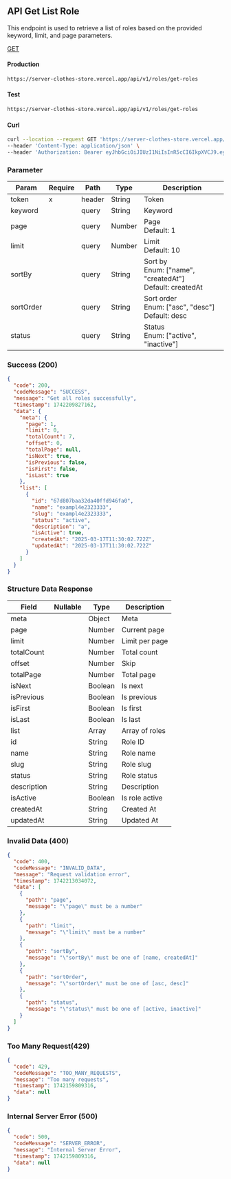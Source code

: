 ## API Get List Role

This endpoint is used to retrieve a list of roles based on the provided keyword, limit, and page parameters.

[GET](#)

#### Production

```bash
https://server-clothes-store.vercel.app/api/v1/roles/get-roles
```

#### Test

```bash
https://server-clothes-store.vercel.app/api/v1/roles/get-roles
```

#### Curl

```bash
curl --location --request GET 'https://server-clothes-store.vercel.app/api/v1/roles/get-roles' \
--header 'Content-Type: application/json' \
--header 'Authorization: Bearer eyJhbGciOiJIUzI1NiIsInR5cCI6IkpXVCJ9.eyJpZCI6IjY3ZDJhMzMyYzhhMjEzYjA1MDI4MzNjNiIsInR5cGUiOiJVc2VyIiwiaWF0IjoxNzQyMjAxMDU5LCJleHAiOjE3NDIyMDE5NTl9.gsqLAzSlJKDPU3D9gvKg_I42NJ3NhI2d5svf-MYywDo' \
```

### Parameter

| Param     | Require | Path   | Type   | Description                                                  |
| --------- | ------- | ------ | ------ | ------------------------------------------------------------ |
| token     | x       | header | String | Token                                                        |
| keyword   |         | query  | String | Keyword                                                      |
| page      |         | query  | Number | Page<br>Default: 1                                           |
| limit     |         | query  | Number | Limit<br>Default: 10                                         |
| sortBy    |         | query  | String | Sort by<br>Enum: ["name", "createdAt"]<br>Default: createdAt |
| sortOrder |         | query  | String | Sort order<br>Enum: ["asc", "desc"]<br>Default: desc         |
| status    |         | query  | String | Status<br>Enum: ["active", "inactive"]                       |

### Success (200)

```json
{
  "code": 200,
  "codeMessage": "SUCCESS",
  "message": "Get all roles successfully",
  "timestamp": 1742209827162,
  "data": {
    "meta": {
      "page": 1,
      "limit": 0,
      "totalCount": 7,
      "offset": 0,
      "totalPage": null,
      "isNext": true,
      "isPrevious": false,
      "isFirst": false,
      "isLast": true
    },
    "list": [
      {
        "id": "67d807baa32da40ffd946fa0",
        "name": "exampl4e2323333",
        "slug": "exampl4e2323333",
        "status": "active",
        "description": "a",
        "isActive": true,
        "createdAt": "2025-03-17T11:30:02.722Z",
        "updatedAt": "2025-03-17T11:30:02.722Z"
      }
    ]
  }
}
```

### Structure Data Response

| Field       | Nullable | Type    | Description    |
| ----------- | -------- | ------- | -------------- |
| meta        |          | Object  | Meta           |
| page        |          | Number  | Current page   |
| limit       |          | Number  | Limit per page |
| totalCount  |          | Number  | Total count    |
| offset      |          | Number  | Skip           |
| totalPage   |          | Number  | Total page     |
| isNext      |          | Boolean | Is next        |
| isPrevious  |          | Boolean | Is previous    |
| isFirst     |          | Boolean | Is first       |
| isLast      |          | Boolean | Is last        |
| list        |          | Array   | Array of roles |
| id          |          | String  | Role ID        |
| name        |          | String  | Role name      |
| slug        |          | String  | Role slug      |
| status      |          | String  | Role status    |
| description |          | String  | Description    |
| isActive    |          | Boolean | Is role active |
| createdAt   |          | String  | Created At     |
| updatedAt   |          | String  | Updated At     |

### Invalid Data (400)

```json
{
  "code": 400,
  "codeMessage": "INVALID_DATA",
  "message": "Request validation error",
  "timestamp": 1742213034072,
  "data": [
    {
      "path": "page",
      "message": "\"page\" must be a number"
    },
    {
      "path": "limit",
      "message": "\"limit\" must be a number"
    },
    {
      "path": "sortBy",
      "message": "\"sortBy\" must be one of [name, createdAt]"
    },
    {
      "path": "sortOrder",
      "message": "\"sortOrder\" must be one of [asc, desc]"
    },
    {
      "path": "status",
      "message": "\"status\" must be one of [active, inactive]"
    }
  ]
}
```

### Too Many Request(429)

```json
{
  "code": 429,
  "codeMessage": "TOO_MANY_REQUESTS",
  "message": "Too many requests",
  "timestamp": 1742159809316,
  "data": null
}
```

### Internal Server Error (500)

```json
{
  "code": 500,
  "codeMessage": "SERVER_ERROR",
  "message": "Internal Server Error",
  "timestamp": 1742159809316,
  "data": null
}
```
